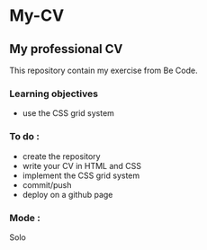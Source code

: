 # My-CV

## My professional CV
This repository contain my exercise from Be Code.

### Learning objectives
* use the CSS grid system

### To do :
* create the repository
* write your CV in HTML and CSS
* implement the CSS grid system
* commit/push
* deploy on a github page

### Mode :
Solo


